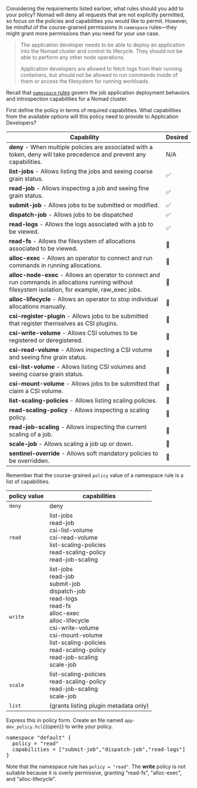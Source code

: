 Considering the requirements listed earloer, what rules should you add to your
policy? Nomad will deny all requests that are not explicitly permitted, so focus
on the policies and capabilities you would like to permit. However, be mindful
of the course-grained permissions in `namespace` rules—they might grant more
permissions than you need for your use case.

> The application developer needs to be able to deploy an application into the
Nomad cluster and control its lifecycle. They should not be able to perform any
other node operations.
>
> Application developers are allowed to fetch logs from their running containers,
but should not be allowed to run commands inside of them or access the filesystem for running workloads.

Recall that [`namespace` rules] govern the job application deployment behaviors
and introspection capabilities for a Nomad cluster.

First define the policy in terms of required capabilities. What capabilities
from the available options will this policy need to provide to Application
Developers?

| Capability | Desired |
| --- |   ---   |
| **deny** - When multiple policies are associated with a token, deny will take precedence and prevent any capabilities. | N/A |
| **list-jobs** - Allows listing the jobs and seeing coarse grain status. | ✅ |
| **read-job** - Allows inspecting a job and seeing fine grain status. | ✅ |
| **submit-job** - Allows jobs to be submitted or modified. | ✅ |
| **dispatch-job** - Allows jobs to be dispatched | ✅ |
| **read-logs** - Allows the logs associated with a job to be viewed. | ✅ |
| **read-fs** - Allows the filesystem of allocations associated to be viewed. | 🚫 |
| **alloc-exec** - Allows an operator to connect and run commands in running allocations. | 🚫 |
| **alloc-node-exec** - Allows an operator to connect and run commands in allocations running without filesystem isolation, for example, raw_exec jobs. | 🚫 |
| **alloc-lifecycle** - Allows an operator to stop individual allocations manually. | 🚫 |
| **csi-register-plugin** - Allows jobs to be submitted that register themselves as CSI plugins. | 🚫 |
| **csi-write-volume** - Allows CSI volumes to be registered or deregistered. | 🚫 |
| **csi-read-volume** - Allows inspecting a CSI volume and seeing fine grain status. | 🚫 |
| **csi-list-volume** - Allows listing CSI volumes and seeing coarse grain status. | 🚫 |
| **csi-mount-volume** - Allows jobs to be submitted that claim a CSI volume. | 🚫 |
| **list-scaling-policies** - Allows listing scaling policies. | 🚫 |
| **read-scaling-policy** - Allows inspecting a scaling policy. | 🚫 |
| **read-job-scaling** - Allows inspecting the current scaling of a job. | 🚫 |
| **scale-job** - Allows scaling a job up or down. | 🚫 |
| **sentinel-override** - Allows soft mandatory policies to be overridden. | 🚫 |

Remember that the course-grained `policy` value of a namespace rule is a list of
capabilities.

<!-- markdownlint-disable no-inline-html -->
| policy value | capabilities |
| --- | --- |
| `deny` | deny |
| `read` | list-jobs<br />read-job<br />csi-list-volume<br />csi-read-volume<br />list-scaling-policies<br />read-scaling-policy<br />read-job-scaling |
| `write` | list-jobs<br />read-job<br />submit-job<br />dispatch-job<br />read-logs<br />read-fs<br />alloc-exec<br />alloc-lifecycle<br />csi-write-volume<br />csi-mount-volume<br />list-scaling-policies<br />read-scaling-policy<br />read-job-scaling<br />scale-job |
| `scale` | list-scaling-policies<br />read-scaling-policy<br />read-job-scaling<br />scale-job|
| `list` | (grants listing plugin metadata only) |
<!-- markdownlint-restore -->

Express this in policy form. Create an file named `app-dev_policy.hcl`{{open}} to write
your policy.

<pre class="file" data-filename="app-dev_policy.hcl" data-target="replace">
namespace "default" {
  policy = "read"
  capabilities = ["submit-job","dispatch-job","read-logs"]
}
</pre>

Note that the namespace rule has `policy = "read"`. The **write** policy is not
suitable because it is overly permissive, granting "read-fs", "alloc-exec", and
"alloc-lifecycle".

[`namespace` rules]: /nomad/acls/policies#namespace-rules
